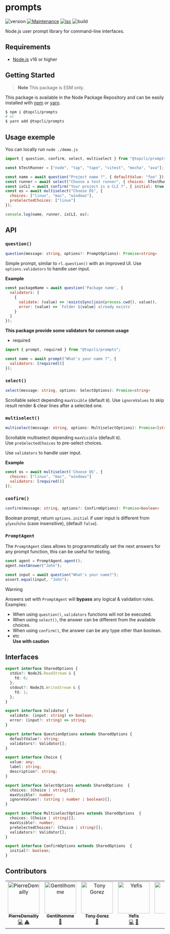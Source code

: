 # prompts

![version](https://img.shields.io/badge/dynamic/json.svg?style=for-the-badge&url=https://raw.githubusercontent.com/TopCli/prompts/main/package.json&query=$.version&label=Version)
[![Maintenance](https://img.shields.io/badge/Maintained%3F-yes-green.svg?style=for-the-badge)](https://github.com/TopCli/prompts/commit-activity)
[![isc](https://img.shields.io/badge/License-ISC-blue.svg?style=for-the-badge)](https://github.com/TopCli/prompts/blob/main/LICENSE)
![build](https://img.shields.io/github/actions/workflow/status/TopCli/prompts/node.js.yml?style=for-the-badge)

Node.js user prompt library for command-line interfaces.

## Requirements
- [Node.js](https://nodejs.org/en/) v16 or higher

## Getting Started

> **Note** This package is ESM only.

This package is available in the Node Package Repository and can be easily installed with [npm](https://docs.npmjs.com/getting-started/what-is-npm) or [yarn](https://yarnpkg.com).

```bash
$ npm i @topcli/prompts
# or
$ yarn add @topcli/prompts
```

## Usage exemple

You can locally run `node ./demo.js`

```js
import { question, confirm, select, multiselect } from "@topcli/prompts";

const kTestRunner = ["node", "tap", "tape", "vitest", "mocha", "ava"];

const name = await question("Project name ?", { defaultValue: "foo" });
const runner = await select("Choose a test runner", { choices: kTestRunner, maxVisible: 5 });
const isCLI = await confirm("Your project is a CLI ?", { initial: true });
const os = await multiselect("Choose OS", {
  choices: ["linux", "mac", "windows"],
  preSelectedChoices: ["linux"]
});

console.log(name, runner, isCLI, os);
```

## API

### `question()`

```ts
question(message: string, options?: PromptOptions): Promise<string>
```

Simple prompt, similar to `rl.question()` with an improved UI.
Use `options.validators` to handle user input.

**Example**

```js
const packageName = await question('Package name', {
  validators: [
    {
      validate: (value) => !existsSync(join(process.cwd(), value)),
      error: (value) => `Folder ${value} already exists`
    }
  ]
});
```

**This package provide some validators for common usage**

- required

```js
import { prompt, required } from "@topcli/prompts";

const name = await prompt("What's your name ?", {
  validators: [required()]
});
```

### `select()`

```ts
select(message: string, options: SelectOptions): Promise<string>
```

Scrollable select depending `maxVisible` (default `8`).
Use `ignoreValues` to skip result render & clear lines after a selected one.

### `multiselect()`

```ts
multiselect(message: string, options: MultiselectOptions): Promise<[string]>
```

Scrollable multiselect depending `maxVisible` (default `8`).  
Use `preSelectedChoices` to pre-select choices.

Use `validators` to handle user input.

**Example**

```js
const os = await multiselect('Choose OS', {
  choices: ["linux", "mac", "windows"]
  validators: [required()]
});
```

### `confirm()`

```ts
confirm(message: string, options?: ConfirmOptions): Promise<boolean>
```

Boolean prompt, return `options.initial` if user input is different from `y`/`yes`/`n`/`no` (case insensitive), (default `false`).

### `PromptAgent`

The `PromptAgent` class allows to programmatically set the next answers for any prompt function, this can be useful for testing.

```ts
const agent = PromptAgent.agent();
agent.nextAnswer("John");

const input = await question("What's your name?");
assert.equal(input, "John");
```

> [!WARNING]
> Answers set with `PromptAgent` will **bypass** any logical & validation rules.
> Examples:
> - When using `question()`, `validators` functions will not be executed.
> - When using `select()`, the answer can be different from the available choices.
> - When using `confirm()`, the answer can be any type other than boolean.
> - etc  
> **Use with caution**

## Interfaces

```ts
export interface SharedOptions {
  stdin?: NodeJS.ReadStream & {
    fd: 0;
  };
  stdout?: NodeJS.WriteStream & {
    fd: 1;
  };
}

export interface Validator {
  validate: (input: string) => boolean;
  error: (input?: string) => string;
}

export interface QuestionOptions extends SharedOptions {
  defaultValue?: string;
  validators?: Validator[];
}

export interface Choice {
  value: any;
  label: string;
  description?: string;
}

export interface SelectOptions extends SharedOptions  {
  choices: (Choice | string)[];
  maxVisible?: number;
  ignoreValues?: (string | number | boolean)[];
}

export interface MultiselectOptions extends SharedOptions  {
  choices: (Choice | string)[];
  maxVisible?: number;
  preSelectedChoices?: (Choice | string)[];
  validators?: Validator[];
}

export interface ConfirmOptions extends SharedOptions  {
  initial?: boolean;
}
```

## Contributors

<!-- ALL-CONTRIBUTORS-LIST:START - Do not remove or modify this section -->
<!-- prettier-ignore-start -->
<!-- markdownlint-disable -->
<table>
  <tbody>
    <tr>
      <td align="center" valign="top" width="14.28%"><a href="https://github.com/PierreDemailly"><img src="https://avatars.githubusercontent.com/u/39910767?v=4?s=100" width="100px;" alt="PierreDemailly"/><br /><sub><b>PierreDemailly</b></sub></a><br /><a href="https://github.com/TopCli/prompts/commits?author=PierreDemailly" title="Code">💻</a> <a href="https://github.com/TopCli/prompts/commits?author=PierreDemailly" title="Tests">⚠️</a></td>
      <td align="center" valign="top" width="14.28%"><a href="https://www.linkedin.com/in/thomas-gentilhomme/"><img src="https://avatars.githubusercontent.com/u/4438263?v=4?s=100" width="100px;" alt="Gentilhomme"/><br /><sub><b>Gentilhomme</b></sub></a><br /><a href="https://github.com/TopCli/prompts/pulls?q=is%3Apr+reviewed-by%3Afraxken" title="Reviewed Pull Requests">👀</a></td>
      <td align="center" valign="top" width="14.28%"><a href="http://tonygo.dev"><img src="https://avatars0.githubusercontent.com/u/22824417?v=4?s=100" width="100px;" alt="Tony Gorez"/><br /><sub><b>Tony Gorez</b></sub></a><br /><a href="https://github.com/TopCli/prompts/pulls?q=is%3Apr+reviewed-by%3Atony-go" title="Reviewed Pull Requests">👀</a></td>
      <td align="center" valign="top" width="14.28%"><a href="http://sofiand.github.io/portfolio-client/"><img src="https://avatars.githubusercontent.com/u/39944043?v=4?s=100" width="100px;" alt="Yefis"/><br /><sub><b>Yefis</b></sub></a><br /><a href="https://github.com/TopCli/prompts/commits?author=SofianD" title="Code">💻</a> <a href="https://github.com/TopCli/prompts/commits?author=SofianD" title="Documentation">📖</a></td>
      <td align="center" valign="top" width="14.28%"><a href="http://justie.dev"><img src="https://avatars.githubusercontent.com/u/7118300?v=4?s=100" width="100px;" alt="Ben"/><br /><sub><b>Ben</b></sub></a><br /><a href="https://github.com/TopCli/prompts/commits?author=JUSTIVE" title="Documentation">📖</a> <a href="#maintenance-JUSTIVE" title="Maintenance">🚧</a></td>
    </tr>
  </tbody>
</table>

<!-- markdownlint-restore -->
<!-- prettier-ignore-end -->

<!-- ALL-CONTRIBUTORS-LIST:END -->
